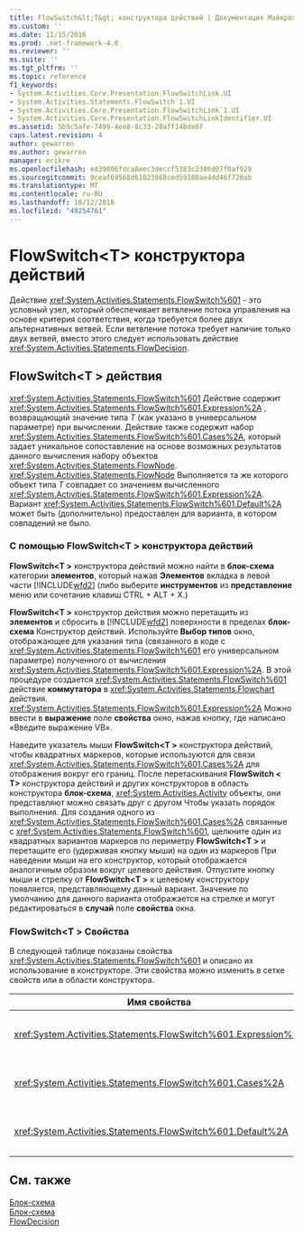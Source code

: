 ```yaml
---
title: FlowSwitch&lt;T&gt; конструктора действий | Документация Майкрософт
ms.custom: ''
ms.date: 11/15/2016
ms.prod: .net-framework-4.6
ms.reviewer: ''
ms.suite: ''
ms.tgt_pltfrm: ''
ms.topic: reference
f1_keywords:
- System.Activities.Core.Presentation.FlowSwitchLink.UI
- System.Activities.Statements.FlowSwitch`1.UI
- System.Activities.Core.Presentation.FlowSwitchLink`1.UI
- System.Activities.Core.Presentation.FlowSwitchLinkIdentifier.UI
ms.assetid: 5b9c5afe-7499-4ee8-8c33-28aff14bde07
caps.latest.revision: 4
author: gewarren
ms.author: gewarren
manager: erikre
ms.openlocfilehash: ed39806fdca8eec3deccf5383c2386d07f0af929
ms.sourcegitcommit: 9ceaf69568d61023868ced59108ae4dd46f720ab
ms.translationtype: MT
ms.contentlocale: ru-RU
ms.lasthandoff: 10/12/2018
ms.locfileid: "49254761"
---
```

# <a name="flowswitchlttgt-activity-designer"></a>FlowSwitch&lt;T&gt; конструктора действий
Действие <xref:System.Activities.Statements.FlowSwitch%601> - это условный узел, который обеспечивает ветвление потока управления на основе критерия соответствия, когда требуется более двух альтернативных ветвей. Если ветвление потока требует наличие только двух ветвей, вместо этого следует использовать действие <xref:System.Activities.Statements.FlowDecision>.  
  
## <a name="the-flowswitcht-activity"></a>FlowSwitch\<T > действия  
 <xref:System.Activities.Statements.FlowSwitch%601> Действие содержит <xref:System.Activities.Statements.FlowSwitch%601.Expression%2A> , возвращающий значение типа *T* (как указано в универсальном параметре) при вычислении. Действие также содержит набор <xref:System.Activities.Statements.FlowSwitch%601.Cases%2A>, который задает уникальное сопоставление на основе возможных результатов данного вычисления набору объектов <xref:System.Activities.Statements.FlowNode>. <xref:System.Activities.Statements.FlowNode> Выполняется та же которого объект типа *T* совпадает со значением вычисленного <xref:System.Activities.Statements.FlowSwitch%601.Expression%2A>. Вариант <xref:System.Activities.Statements.FlowSwitch%601.Default%2A> может быть (дополнительно) предоставлен для варианта, в котором совпадений не было.  
  
### <a name="using-the-flowswitcht-activity-designer"></a>С помощью FlowSwitch\<T > конструктора действий  
 **FlowSwitch\<T >** конструктора действий можно найти в **блок-схема** категории **элементов**, который нажав **Элементов** вкладка в левой части [!INCLUDE[wfd2](../includes/wfd2-md.md)] (либо выберите **инструментов** из **представление** меню или сочетание клавиш CTRL + ALT + X.)  
  
 **FlowSwitch\<T >** конструктор действия можно перетащить из **элементов** и сбросить в [!INCLUDE[wfd2](../includes/wfd2-md.md)] поверхности в пределах **блок-схема** Конструктор действий. Используйте **Выбор типов** окно, отображающее для указания типа (связанного в коде с <xref:System.Activities.Statements.FlowSwitch%601> его универсальном параметре) полученного от вычисления <xref:System.Activities.Statements.FlowSwitch%601.Expression%2A>. В этой процедуре создается <xref:System.Activities.Statements.FlowSwitch%601> действие **коммутатора** в <xref:System.Activities.Statements.Flowchart> действия. <xref:System.Activities.Statements.FlowSwitch%601.Expression%2A> Можно ввести в **выражение** поле **свойства** окно, нажав кнопку, где написано «Введите выражение VB».  
  
 Наведите указатель мыши **FlowSwitch\<T >** конструктора действий, чтобы квадратных маркеров, которые используются для связи <xref:System.Activities.Statements.FlowSwitch%601.Cases%2A> для отображения вокруг его границ. После перетаскивания **FlowSwitch < T\>**  конструктора действий и других конструкторов в область конструктора **блок-схема**, <xref:System.Activities.Activity> объекты, они представляют можно связать друг с другом Чтобы указать порядок выполнения. Для создания одного из <xref:System.Activities.Statements.FlowSwitch%601.Cases%2A> связанные с <xref:System.Activities.Statements.FlowSwitch%601>, щелкните один из квадратных вариантов маркеров по периметру **FlowSwitch\<T >** и перетащите его (удерживая кнопку мыши) на один из маркеров При наведении мыши на его конструктор, который отображается аналогичным образом вокруг целевого действия. Отпустите кнопку мыши и стрелку от **FlowSwitch\<T >** к целевому конструктору появляется, представляющему данный вариант. Значение по умолчанию для данного варианта отображается на стрелке и могут редактироваться в **случай** поле **свойства** окна.  
  
### <a name="the-flowswitcht-properties"></a>FlowSwitch\<T > Свойства  
 В следующей таблице показаны свойства <xref:System.Activities.Statements.FlowSwitch%601> и описано их использование в конструкторе. Эти свойства можно изменить в сетке свойств или в области конструктора.  
  
|Имя свойства|Обязательно|Использование|  
|-------------------|--------------|-----------|  
|<xref:System.Activities.Statements.FlowSwitch%601.Expression%2A>|True|Указывает выражение, вычисляемое для определения того, на какой из вариантов <xref:System.Activities.Statements.FlowSwitch%601.Cases%2A> следует переключиться в пути выполнения.|  
|<xref:System.Activities.Statements.FlowSwitch%601.Cases%2A>|False|Задает уникальное сопоставление возможных результатов, полученных при вычислении <xref:System.Activities.Statements.FlowSwitch%601.Expression%2A>, набору объектов <xref:System.Activities.Statements.FlowNode>.|  
|<xref:System.Activities.Statements.FlowSwitch%601.Default%2A>|True|Задает сопоставление, когда вычисление <xref:System.Activities.Statements.FlowSwitch%601.Expression%2A> не совпадает ни с одним значением, содержащимся в объекте <xref:System.Activities.Statements.FlowSwitch%601.Cases%2A>.|  
  
## <a name="see-also"></a>См. также  
 [Блок-схема](../workflow-designer/flowchart-activity-designers.md)   
 [Блок-схема](../workflow-designer/flowchart-activity-designer.md)   
 [FlowDecision](../workflow-designer/flowdecision-activity-designer.md)